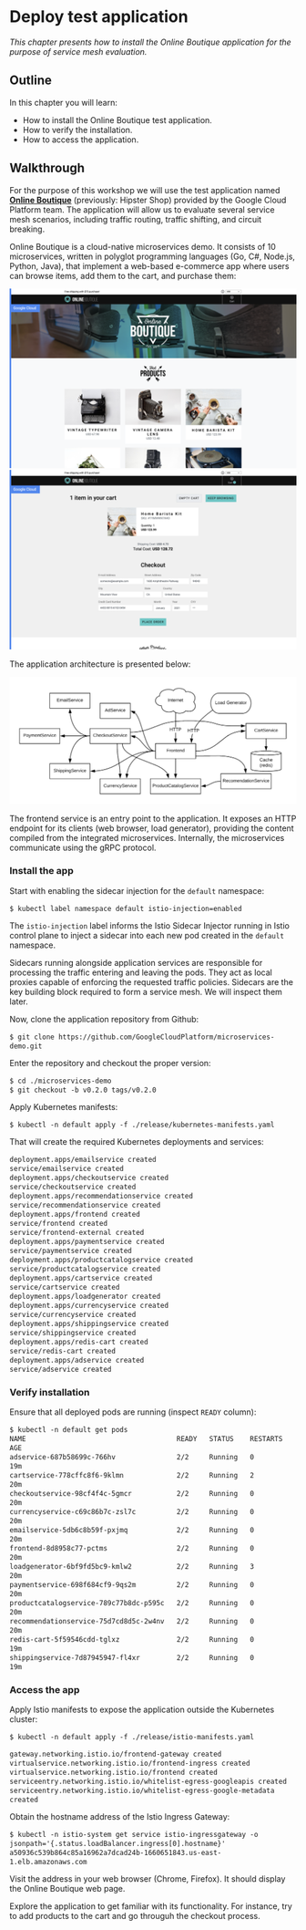 # Deploy test application

*This chapter presents how to install the Online Boutique application for the purpose of service
mesh evaluation.*

## Outline

In this chapter you will learn:

* How to install the Online Boutique test application.
* How to verify the installation.
* How to access the application.

## Walkthrough

For the purpose of this workshop we will use the test application named
[**Online Boutique**](https://github.com/GoogleCloudPlatform/microservices-demo) (previously: Hipster
Shop) provided by the Google Cloud Platform team. The application will allow us to evaluate several
service mesh scenarios, including traffic routing, traffic shifting, and circuit breaking.

Online Boutique is a cloud-native microservices demo. It consists of 10 microservices, written in
polyglot programming languages (Go, C#, Node.js, Python, Java), that implement a web-based
e-commerce app where users can browse items, add them to the cart, and purchase them:

![](/assets/images/test-app-screenshot-1.png)
![](/assets/images/test-app-screenshot-2.png)

The application architecture is presented below:

![](/assets/images/test-app-architecture.png)

The frontend service is an entry point to the application. It exposes an HTTP endpoint for its
clients (web browser, load generator), providing the content compiled from the integrated
microservices. Internally, the microservices communicate using the gRPC protocol.

### Install the app

Start with enabling the sidecar injection for the `default` namespace:

```
$ kubectl label namespace default istio-injection=enabled
```

The `istio-injection` label informs the Istio Sidecar Injector running in Istio control plane to
inject a sidecar into each new pod created in the `default` namespace.

Sidecars running alongside application services are responsible for processing the traffic entering
and leaving the pods. They act as local proxies capable of enforcing the requested traffic policies.
Sidecars are the key building block required to form a service mesh. We will inspect them later.

Now, clone the application repository from Github:

```
$ git clone https://github.com/GoogleCloudPlatform/microservices-demo.git
```

Enter the repository and checkout the proper version:

```
$ cd ./microservices-demo
$ git checkout -b v0.2.0 tags/v0.2.0
```

Apply Kubernetes manifests:

```
$ kubectl -n default apply -f ./release/kubernetes-manifests.yaml
```

That will create the required Kubernetes deployments and services:

```
deployment.apps/emailservice created
service/emailservice created
deployment.apps/checkoutservice created
service/checkoutservice created
deployment.apps/recommendationservice created
service/recommendationservice created
deployment.apps/frontend created
service/frontend created
service/frontend-external created
deployment.apps/paymentservice created
service/paymentservice created
deployment.apps/productcatalogservice created
service/productcatalogservice created
deployment.apps/cartservice created
service/cartservice created
deployment.apps/loadgenerator created
deployment.apps/currencyservice created
service/currencyservice created
deployment.apps/shippingservice created
service/shippingservice created
deployment.apps/redis-cart created
service/redis-cart created
deployment.apps/adservice created
service/adservice created
```

### Verify installation

Ensure that all deployed pods are running (inspect `READY` column):

```
$ kubectl -n default get pods
NAME                                     READY   STATUS    RESTARTS   AGE
adservice-687b58699c-766hv               2/2     Running   0          19m
cartservice-778cffc8f6-9klmn             2/2     Running   2          20m
checkoutservice-98cf4f4c-5gmcr           2/2     Running   0          20m
currencyservice-c69c86b7c-zsl7c          2/2     Running   0          20m
emailservice-5db6c8b59f-pxjmq            2/2     Running   0          20m
frontend-8d8958c77-pctms                 2/2     Running   0          20m
loadgenerator-6bf9fd5bc9-kmlw2           2/2     Running   3          20m
paymentservice-698f684cf9-9qs2m          2/2     Running   0          20m
productcatalogservice-789c77b8dc-p595c   2/2     Running   0          20m
recommendationservice-75d7cd8d5c-2w4nv   2/2     Running   0          20m
redis-cart-5f59546cdd-tglxz              2/2     Running   0          19m
shippingservice-7d87945947-fl4xr         2/2     Running   0          19m
```

### Access the app

Apply Istio manifests to expose the application outside the Kubernetes cluster:

```
$ kubectl -n default apply -f ./release/istio-manifests.yaml
```

```
gateway.networking.istio.io/frontend-gateway created
virtualservice.networking.istio.io/frontend-ingress created
virtualservice.networking.istio.io/frontend created
serviceentry.networking.istio.io/whitelist-egress-googleapis created
serviceentry.networking.istio.io/whitelist-egress-google-metadata created
```

Obtain the hostname address of the Istio Ingress Gateway:

```
$ kubectl -n istio-system get service istio-ingressgateway -o jsonpath='{.status.loadBalancer.ingress[0].hostname}'
a50936c539b864c85a16962a7dcad24b-1660651843.us-east-1.elb.amazonaws.com
```

Visit the address in your web browser (Chrome, Firefox). It should display the Online Boutique
web page.

Explore the application to get familiar with its functionality. For instance, try to add products to
the cart and go througuh the checkout process.
